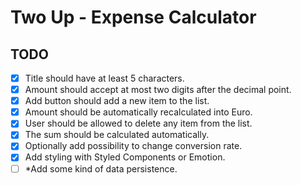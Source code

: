 # Two Up - Expense Calculator

## TODO

* [x] Title should have at least 5 characters.
* [x] Amount should accept at most two digits after the decimal point.
* [x] Add button should add a new item to the list.
* [x] Amount should be automatically recalculated into Euro.
* [x] User should be allowed to delete any item from the list.
* [x] The sum should be calculated automatically.
* [x] Optionally add possibility to change conversion rate.
* [x] Add styling with Styled Components or Emotion.
* [ ] *Add some kind of data persistence.

